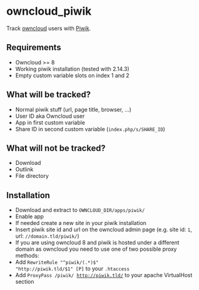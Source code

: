 # owncloud_piwik
Track [owncloud](https://owncloud.org) users with [Piwik](https://piwik.org).

## Requirements
- Owncloud >= 8
- Working piwik installation (tested with 2.14.3)
- Empty custom variable slots on index 1 and 2

## What will be tracked?
- Normal piwik stuff (url, page title, browser, ...)
- User ID aka Owncloud user
- App in first custom variable
- Share ID in second custom variable (<code>index.php/s/SHARE_ID</code>)

## What will not be tracked?
- Download
- Outlink
- File directory

## Installation
- Download and extract to <code>OWNCLOUD_DIR/apps/piwik/</code>
- Enable app
- If needed create a new site in your piwik installation
- Insert piwik site id and url on the owncloud admin page (e.g. site id: <code>1</code>, url: <code>//domain.tld/piwik/</code>)
- If you are using owncloud 8 and piwik is hosted under a different domain as owncloud you need to use one of two possible proxy methods:
 - Add <code>RewriteRule "^piwik/(.*)$" "http://piwik.tld/$1" [P]</code> to your <code>.htaccess</code>
 - Add <code>ProxyPass /piwik/ http://piwik.tld/</code> to your apache VirtualHost section
